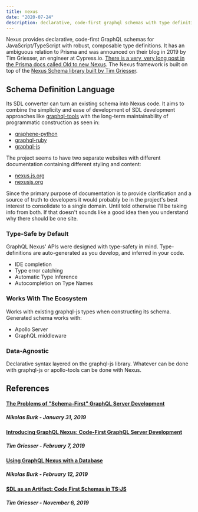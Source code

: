 ```yaml
---
title: nexus
date: "2020-07-24"
description: declarative, code-first graphql schemas with type definitions
---
```


Nexus provides declarative, code-first GraphQL schemas for JavaScript/TypeScript with robust, composable type definitions. It has an ambiguous relation to Prisma and was announced on their blog in 2019 by Tim Griesser, an engineer at Cypress.io. [There is a very, very long post in the Prisma docs called Old to new Nexus](https://www.prisma.io/docs/guides/upgrade-from-prisma-1/upgrading-nexus-prisma-to-nexus). The Nexus framework is built on top of the [Nexus Schema library built by Tim Griesser](https://github.com/graphql-nexus/schema). 

## Schema Definition Language

Its SDL converter can turn an existing schema into Nexus code. It aims to combine the simplicity and ease of development of SDL development approaches like [graphql-tools](https://www.graphql-tools.com/docs/introduction/) with the long-term maintainability of programmatic construction as seen in:
* [graphene-python](https://docs.graphene-python.org/en/latest/)
* [graphql-ruby](https://github.com/rmosolgo/graphql-ruby)
* [graphql-js](https://github.com/graphql/graphql-js)

The project seems to have two separate websites with different documentation containing different styling and content:
* [nexus.js.org](https://nexus.js.org/docs/getting-started)
* [nexusjs.org](https://www.nexusjs.org/#/README)

Since the primary purpose of documentation is to provide clarification and a source of truth to developers it would probably be in the project's best interest to consolidate to a single domain. Until told otherwise I'll be taking info from both. If that doesn't sounds like a good idea then you understand why there should be one site.

### Type-Safe by Default

GraphQL Nexus' APIs were designed with type-safety in mind. Type-definitions are auto-generated as you develop, and inferred in your code.

* IDE completion
* Type error catching
* Automatic Type Inference
* Autocompletion on Type Names

### Works With The Ecosystem

Works with existing graphql-js types when constructing its schema. Generated schema works with:

* Apollo Server
* GraphQL middleware

### Data-Agnostic

Declarative syntax layered on the graphql-js library. Whatever can be done with graphql-js or apollo-tools can be done with Nexus.

## References

#### [The Problems of "Schema-First" GraphQL Server Development](https://www.prisma.io/blog/the-problems-of-schema-first-graphql-development-x1mn4cb0tyl3)
##### Nikolas Burk - January 31, 2019

#### [Introducing GraphQL Nexus: Code-First GraphQL Server Development](https://www.prisma.io/blog/introducing-graphql-nexus-code-first-graphql-server-development-ll6s1yy5cxl5)
##### Tim Griesser - February 7, 2019

#### [Using GraphQL Nexus with a Database](https://www.prisma.io/blog/using-graphql-nexus-with-a-database-pmyl3660ncst)
##### Nikolas Burk - February 12, 2019

#### [SDL as an Artifact: Code First Schemas in TS:JS](https://www.youtube.com/watch?v=DlF226AEYSM)
##### Tim Griesser - November 6, 2019